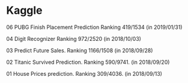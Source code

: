 # Kaggle

06 PUBG Finish Placement Prediction
Ranking 419/1534 (in 2019/01/31)

04 Digit Recognizer
Ranking 972/2520 (in 2018/10/03)

03 Predict Future Sales.
Ranking 1166/1508 (in 2018/09/28)

02 Titanic Survived Prediction.
Ranking 590/9741. (in 2018/09/20)

01 House Prices prediction.
Ranking 309/4036. (in 2018/09/13)
